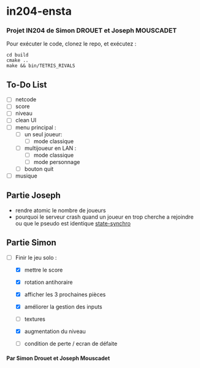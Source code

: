 # in204-ensta
### Projet IN204 de Simon DROUET et Joseph MOUSCADET
Pour exécuter le code, clonez le repo, et exécutez :
```mkdir build
cd build
cmake ..
make && bin/TETRIS_RIVALS
```


## To-Do List
- [ ] netcode
- [ ] score
- [ ] niveau
- [ ] clean UI 
- [ ] menu principal :
  - [ ] un seul joueur:
    - [ ] mode classique
  - [ ] multijoueur en LAN :
    - [ ] mode classique 
    - [ ] mode personnage
  - [ ] bouton quit
- [ ] musique

## Partie Joseph
- rendre atomic le nombre de joueurs
- pourquoi le serveur crash quand un joueur en trop cherche a rejoindre ou que le pseudo est identique
[state-synchro](https://gafferongames.com/post/state_synchronization/)

## Partie Simon
- [ ] Finir le jeu solo :
  - [x] mettre le score
  - [x] rotation antihoraire
  - [x] afficher les 3 prochaines pièces
  - [x] améliorer la gestion des inputs
  - [ ] textures
  - [x] augmentation du niveau
  - [ ] condition de perte / ecran de défaite







#### Par Simon Drouet et Joseph Mouscadet
